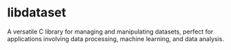 # libdataset
A versatile C library for managing and manipulating datasets, perfect for applications involving data processing, machine learning, and data analysis.
